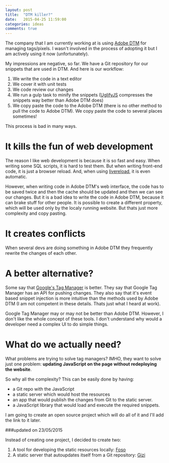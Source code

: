 ```yaml
---
layout: post
title:  "DTM killer?"
date:   2015-04-25 11:59:00
categories: ideas
comments: true
---
```


The company that I am currently working at is using [Adobe DTM][adobe-dtm] for managing tags/pixels. I wasn't involved in the process of adopting it but I am actively using it now (unfortunately).

My impressions are negative, so far. We have a Git repository for our snippets that are used in DTM. And here is our workflow:

1. We write the code in a text editor
2. We cover it with unit tests
3. We code review our changes
4. We run a gulp task to minify the snippets ([UglifyJS][UglifyJS] compresses the snippets way better than Adobe DTM does)
5. We copy paste the code to the Adobe DTM (there is no other method to pull the code to Adobe DTM). We copy paste the code to several places sometimes!

This process is bad in many ways.

# It kills the fun of web development

The reason I like web development is because it is so fast and easy. When writing some SQL scripts, it is hard to test them. But when writing front-end code, it is just a browser reload. And, when using [livereload][lr], it is
even automatic.

However, when writing code in Adobe DTM's web interface, the code has to be saved twice and then the cache should be updated and then we can see our changes. But it is a bad idea to write the code in Adobe DTM, because it
can brake stuff for other people. It is possible to create a different property, which will be used only by the localy running website. But thats just more complexity and copy pasting.

# It creates conflicts

When several devs are doing something in Adobe DTM they frequently rewrite the changes of each other.

# A better alternative?

Some say that [Google's Tag Manager][google-tm] is better. They say that Google Tag Manager has an API for pushing changes. They also say that it's event based snippet injection is more intuitive than the methods used by
Adobe DTM (I am not competent in these details. Thats just what I heard at work).

Google Tag Manager may or may not be better than Adobe DTM. However, I don't like the whole concept of these tools. I don't understand why would a developer need a complex UI to do simple things.

# What do we actually need?

What problems are trying to solve tag managers? IMHO, they want to solve just one problem: **updating JavaScript on the page without redeploying the website**.

So why all the complexity? This can be easily done by having:

* a Git repo with the JavaScript
* a static server which would host the resources
* an app that would publish the changes from Git to the static server.
* a JavaScript library that would load and execute the required snippets.

I am going to create an open source project which will do all of it and I'll add the link to it later.

###updated on 23/05/2015

Instead of creating one project, I decided to create two:

1. A tool for developing the static resources locally: [Foso][foso]
2. A static server that autoupdates itself from a Git repository: [Gizi][gizi]

[adobe-dtm]: https://dtm.adobe.com
[UglifyJS]: https://github.com/mishoo/UglifyJS
[lr]: https://github.com/vohof/gulp-livereload
[google-tm]: https://www.google.com/tagmanager/
[foso]: https://github.com/zkochan/foso
[gizi]: https://github.com/zkochan/gizi